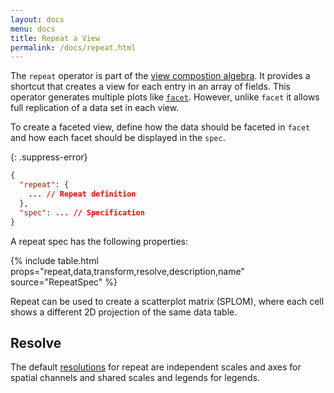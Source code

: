 ```yaml
---
layout: docs
menu: docs
title: Repeat a View
permalink: /docs/repeat.html
---
```


The `repeat` operator is part of the [view compostion algebra](compositon.html). It provides a shortcut that creates a view for each entry in an array of fields. This operator generates multiple plots like [`facet`](facet.html). However, unlike `facet` it allows full replication of a data set in each view.

To create a faceted view, define how the data should be faceted in `facet` and how each facet should be displayed in the `spec`.

{: .suppress-error}
```json
{
  "repeat": {
    ... // Repeat definition
  },
  "spec": ... // Specification
}
```

A repeat spec has the following properties:

{% include table.html props="repeat,data,transform,resolve,description,name" source="RepeatSpec" %}

Repeat can be used to create a scatterplot matrix (SPLOM), where each cell shows a different 2D projection of the same data table.

<span class="vl-example" data-name="repeat_splom_iris"></span>


## Resolve

The default [resolutions](resolve.html) for repeat are independent scales and axes for spatial channels and shared scales and legends for legends.
